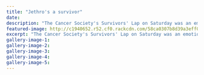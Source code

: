 ```yaml
---
title: "Jethro's a survivor"
date: 
description: "The Cancer Society's Survivors' Lap on Saturday was an emotional one for Whanganui's Chiet family..."
featured-image: http://c1940652.r52.cf0.rackcdn.com/58ca0307b8d39a3eff0046f5/Jethro-Chiet-a-survivor.jpg
excerpt: "The Cancer Society's Survivors' Lap on Saturday was an emotional one for Whanganui's Chiet family."
gallery-image-1: 
gallery-image-2: 
gallery-image-3: 
gallery-image-4: 
gallery-image-5: 
---
```

